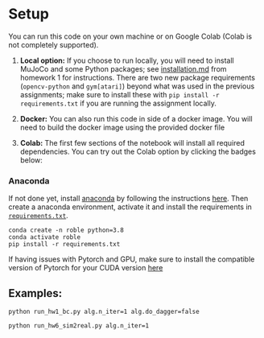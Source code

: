 
# Setup

You can run this code on your own machine or on Google Colab (Colab is not completely supported). 

1. **Local option:** If you choose to run locally, you will need to install MuJoCo and some Python packages; see [installation.md](installation.md) from homework 1 for instructions. There are two new package requirements (`opencv-python` and `gym[atari]`) beyond what was used in the previous assignments; make sure to install these with `pip install -r requirements.txt` if you are running the assignment locally.

2. **Docker:** You can also run this code in side of a docker image. You will need to build the docker image using the provided docker file

3. **Colab:** The first few sections of the notebook will install all required dependencies. You can try out the Colab option by clicking the badges below:

### Anaconda 

If not done yet, install [anaconda](https://www.anaconda.com/) by following the instructions [here](https://www.anaconda.com/download/#linux).
Then create a anaconda environment, activate it and install the requirements in [`requirements.txt`](requirements.txt).

```
conda create -n roble python=3.8
conda activate roble
pip install -r requirements.txt
```

If having issues with Pytorch and GPU, make sure to install the compatible version of Pytorch for your CUDA version [here](https://pytorch.org/get-started/locally/)



## Examples:


```
python run_hw1_bc.py alg.n_iter=1 alg.do_dagger=false
```

```
python run_hw6_sim2real.py alg.n_iter=1
```



